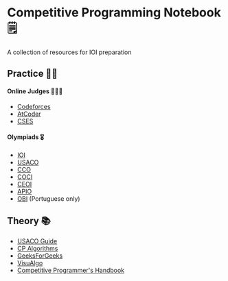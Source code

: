 # Competitive Programming Notebook 🗒️

A collection of resources for IOI preparation

## Practice 🏃‍♂️
#### Online Judges 👨🏻‍⚖️
 - [Codeforces](https://codeforces.com/)
 - [AtCoder](https://atcoder.jp)
 - [CSES](https://cses.fi/problemset/)

#### Olympiads 🎖️
 - [IOI](https://oj.uz/problems/source/22)
 - [USACO](http://www.usaco.org/index.php?page=contests)
 - [CCO](https://dmoj.ca/problems/?category=24&page=3)
 - [COCI](https://oj.uz/problems/source/122)
 - [CEOI](https://oj.uz/problems/source/57)
 - [APIO](https://oj.uz/problems/source/26)
 - [OBI](https://olimpiada.ic.unicamp.br/pratique/p2/) (Portuguese only)

## Theory 📚
 - [USACO Guide](https://usaco.guide)
 - [CP Algorithms](https://cp-algorithms.com/)
 - [GeeksForGeeks](https://geeksforgeeks.org/)
 - [VisuAlgo](https://visualgo.net/en)
 - [Competitive Programmer's Handbook](https://cses.fi/book/book.pdf)